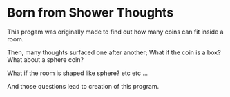 # Born from Shower Thoughts

This progam was originally made to find out how many coins can fit inside a room.

Then, many thoughts surfaced one after another;
What if the coin is a box? What about a sphere coin?

What if the room is shaped like sphere? etc etc ...

And those questions lead to creation of this program.